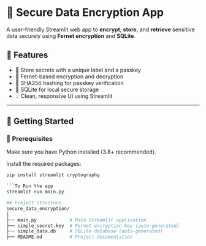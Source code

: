 # 🔐 Secure Data Encryption App

A user-friendly Streamlit web app to **encrypt**, **store**, and **retrieve** sensitive data securely using **Fernet encryption** and **SQLite**.

## 📌 Features

- 📝 Store secrets with a unique label and a passkey
- 🔐 Fernet-based encryption and decryption
- 🔑 SHA256 hashing for passkey verification
- 📁 SQLite for local secure storage
- 💡 Clean, responsive UI using Streamlit

---

## 🚀 Getting Started

### 🔧 Prerequisites

Make sure you have Python installed (3.8+ recommended).

Install the required packages:

```bash
pip install streamlit cryptography

```To Run the app
streamlit run main.py

## Project Structure
secure_data_encryption/
│
├── main.py            # Main Streamlit application
├── simple_secret.key  # Fernet encryption key (auto-generated)
├── simple_data.db     # SQLite database (auto-generated)
├── README.md          # Project documentation
